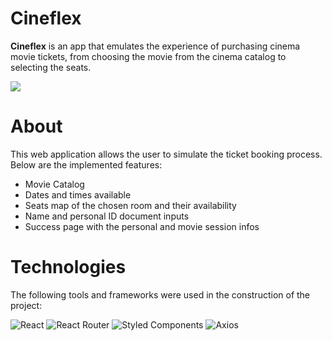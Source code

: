  <h1>Cineflex</h1>
 
 <p><b>Cineflex</b> is an app that emulates the experience of purchasing cinema movie tickets, from choosing the movie from the cinema catalog to selecting the seats. </p>
 <p align='center'>
  <img src='Cineflex.gif' style='  display:block; margin: 0 auto;'>
</p>

<h1> About </h1>

<p> This web application allows the user to simulate the ticket booking process. Below are the implemented features:</p>

<ul>
  <li> Movie Catalog </li>
  <li> Dates and times available </li>
  <li> Seats map of the chosen room and their availability </li>
  <li> Name and personal ID document inputs </li>
  <li> Success page with the personal and movie session infos </li>
 </ul>

<h1>Technologies</h1>
<p>The following tools and frameworks were used in the construction of the project:</p>

![React](https://img.shields.io/badge/react-%2320232a.svg?style=for-the-badge&logo=react&logoColor=%2361DAFB)
![React Router](https://img.shields.io/badge/React_Router-CA4245?style=for-the-badge&logo=react-router&logoColor=white)
![Styled Components](https://img.shields.io/badge/styled--components-DB7093?style=for-the-badge&logo=styled-components&logoColor=white)
![Axios](https://img.shields.io/badge/Axios-100000?style=for-the-badge&logo=Axios&logoColor=white&labelColor=05ACFF&color=00A2FF)
